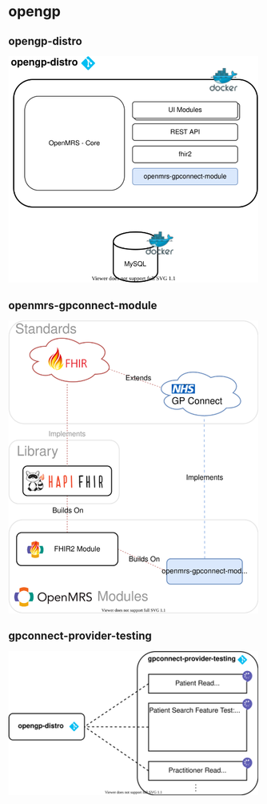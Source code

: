 # opengp

## opengp-distro
<img src="https://github.com/Open-GP/opengp-architecture/blob/master/Diagrams/opengp-distro.svg?raw=true" width="500">

## openmrs-gpconnect-module
<img src="https://github.com/Open-GP/opengp-architecture/blob/master/Diagrams/opengp-openmrs-gpconnect-module.svg?raw=true" width="500">

## gpconnect-provider-testing
<img src="https://github.com/Open-GP/opengp-architecture/blob/master/Diagrams/opengp-gpconnect-provider-testing.svg?raw=true" width="500">
